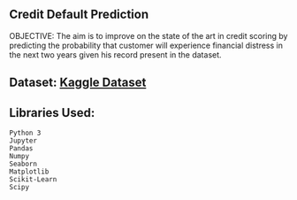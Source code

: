 ## Credit Default Prediction

OBJECTIVE: The aim is to improve on the state of the art in credit scoring by predicting the probability that customer will experience financial distress in the next two years given his record present in the dataset.

## Dataset: [Kaggle Dataset](https://www.kaggle.com/c/GiveMeSomeCredit/data)

## Libraries Used:
```
Python 3
Jupyter
Pandas
Numpy
Seaborn
Matplotlib
Scikit-Learn
Scipy
```
